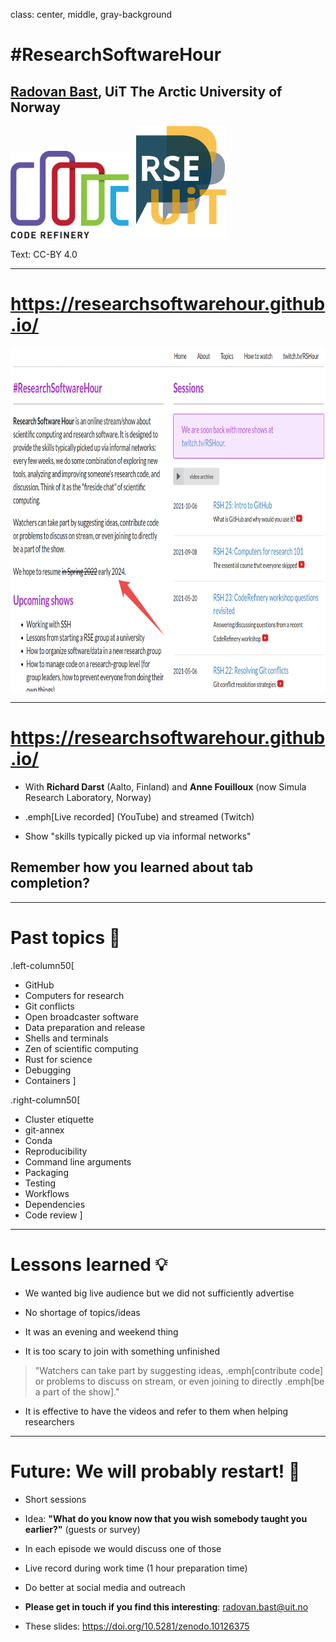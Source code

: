 class: center, middle, gray-background

# #ResearchSoftwareHour

## [Radovan Bast](https://fosstodon.org/@radovan), UiT The Arctic University of Norway

<img src="img/coderefinery.png" style="height: 140px;"/>
&nbsp;
<img src="img/rse-logo.png" style="height: 180px;"/>

Text: CC-BY 4.0

---

# https://researchsoftwarehour.github.io/

<img src="img/rsh-screenshot.png"
     alt="Screenshot of the project website with a description and list of sessions"
     style="height: 550px;"/>

---

# https://researchsoftwarehour.github.io/

- With **Richard Darst** (Aalto, Finland) and **Anne Fouilloux** (now Simula Research Laboratory, Norway)

- .emph[Live recorded] (YouTube) and streamed (Twitch)

- Show "skills typically picked up via informal networks"

## Remember how you learned about tab completion?

---

# Past topics &#127881;

.left-column50[
- GitHub
- Computers for research
- Git conflicts
- Open broadcaster software
- Data preparation and release
- Shells and terminals
- Zen of scientific computing
- Rust for science
- Debugging
- Containers
]

.right-column50[
- Cluster etiquette
- git-annex
- Conda
- Reproducibility
- Command line arguments
- Packaging
- Testing
- Workflows
- Dependencies
- Code review
]

---

# Lessons learned &#128161;

- We wanted big live audience but we did not sufficiently advertise

- No shortage of topics/ideas

- It was an evening and weekend thing

- It is too scary to join with something unfinished
> "Watchers can take part by suggesting ideas, .emph[contribute code] or problems
> to discuss on stream, or even joining to directly .emph[be a part of the show]."

- It is effective to have the videos and refer to them when helping
  researchers

---

# Future: We will probably restart! &#128302;

- Short sessions

- Idea: **"What do you know now that you wish somebody taught you earlier?"** (guests or survey)

- In each episode we would discuss one of those

- Live record during work time (1 hour preparation time)

- Do better at social media and outreach

- **Please get in touch if you find this interesting**: <radovan.bast@uit.no>

- These slides: https://doi.org/10.5281/zenodo.10126375
